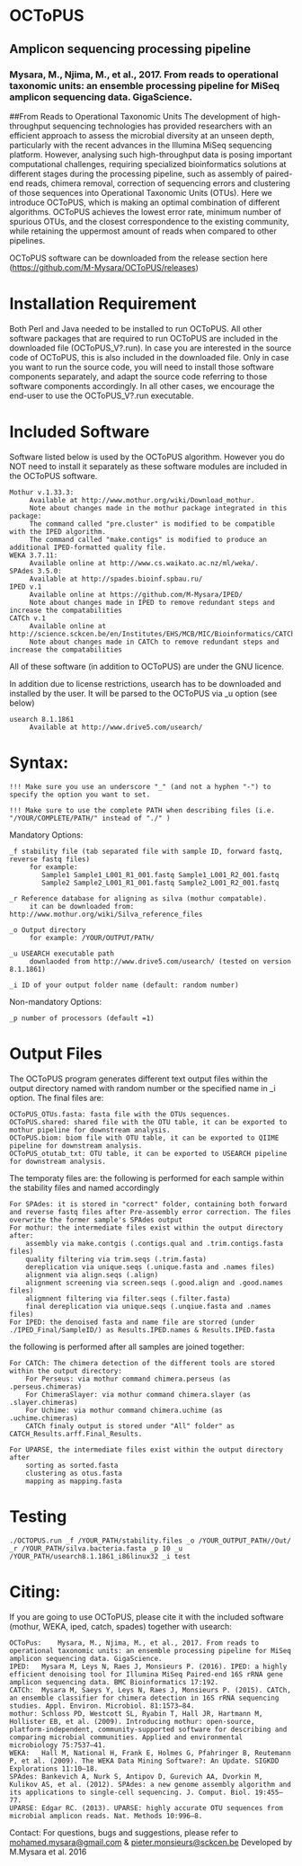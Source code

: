 # OCToPUS
## Amplicon sequencing processing pipeline
### Mysara, M., Njima, M., et al., 2017. From reads to operational taxonomic units: an ensemble processing pipeline for MiSeq amplicon sequencing data. GigaScience.
##From Reads to Operational Taxonomic Units
The development of high-throughput sequencing technologies has provided researchers with an efficient approach to assess the microbial diversity at an unseen depth, particularly with the recent advances in the Illumina MiSeq sequencing platform. However, analysing such high-throughput data is posing important computational challenges, requiring specialized bioinformatics solutions at different stages during the processing pipeline, such as assembly of paired-end reads, chimera removal, correction of sequencing errors and clustering of those sequences into Operational Taxonomic Units (OTUs).
Here we introduce OCToPUS, which is making an optimal combination of different algorithms. OCToPUS achieves the lowest error rate, minimum number of spurious OTUs, and the closest correspondence to the existing community, while retaining the uppermost amount of reads when compared to other pipelines. 

OCToPUS software can be downloaded from the release section here (https://github.com/M-Mysara/OCToPUS/releases) 

# Installation Requirement
Both Perl and Java needed to be installed to run OCToPUS. All other software packages that are required to run OCToPUS are included in the downloaded file (OCToPUS_V?.run). In case you are interested in the source code of OCToPUS, this is also included in the downloaded file. Only in case you want to run the source code, you will need to install those software components separately, and adapt the source code referring to those software components accordingly. In all other cases, we encourage the end-user to use the OCToPUS_V?.run executable.

# Included Software
Software listed below is used by the OCToPUS algorithm. However you do NOT need to install it separately as these software modules are included in the OCToPUS software.

    Mothur v.1.33.3:
         Available at http://www.mothur.org/wiki/Download_mothur. 
         Note about changes made in the mothur package integrated in this package:
         The command called "pre.cluster" is modified to be compatible with the IPED algorithm.
         The command called "make.contigs" is modified to produce an additional IPED-formatted quality file.
    WEKA 3.7.11: 
         Available online at http://www.cs.waikato.ac.nz/ml/weka/.
    SPAdes 3.5.0:   
         Available at http://spades.bioinf.spbau.ru/
    IPED v.1
         Available online at https://github.com/M-Mysara/IPED/
         Note about changes made in IPED to remove redundant steps and increase the compatabilities   
    CATCh v.1
         Available online at  http://science.sckcen.be/en/Institutes/EHS/MCB/MIC/Bioinformatics/CATCh
         Note about changes made in CATCh to remove redundant steps and increase the compatabilities
         
All of these software (in addition to OCToPUS) are under the GNU licence.

In addition due to license restrictions, usearch has to be downloaded and installed by the user. It will be parsed to the OCToPUS via _u option (see below)

    usearch 8.1.1861
         Available at http://www.drive5.com/usearch/

# Syntax:

    !!! Make sure you use an underscore "_" (and not a hyphen "-") to specify the option you want to set.
    
    !!! Make sure to use the complete PATH when describing files (i.e. "/YOUR/COMPLETE/PATH/" instead of "./" )

Mandatory Options:
	
    _f stability file (tab separated file with sample ID, forward fastq, reverse fastq files)  
         for example: 
         	Sample1 Sample1_L001_R1_001.fastq Sample1_L001_R2_001.fastq
         	Sample2 Sample2_L001_R1_001.fastq Sample2_L001_R2_001.fastq
                      
    _r Reference database for aligning as silva (mothur compatable). 
         it can be downloaded from: http://www.mothur.org/wiki/Silva_reference_files
            
    _o Output directory 
         for example: /YOUR/OUTPUT/PATH/
           
    _u USEARCH executable path  
         downlaoded from http://www.drive5.com/usearch/ (tested on version 8.1.1861)
         
    _i ID of your output folder name (default: random number)

         
Non-mandatory Options:

    _p number of processors (default =1)
    
# Output Files
The OCToPUS program generates different text output files within the output directory named with random number or the specified name in _i option.
The final files are:

    OCToPUS_OTUs.fasta: fasta file with the OTUs sequences.
    OCToPUS.shared: shared file with the OTU table, it can be exported to mothur pipeline for downstream analysis.
    OCToPUS.biom: biom file with OTU table, it can be exported to QIIME pipeline for downstream analysis.
    OCToPUS_otutab_txt: OTU table, it can be exported to USEARCH pipeline for downstream analysis.

The temporaty files are:
the following is performed for each sample within the stability files and named accordingly

    For SPAdes: it is stored in "correct" folder, containing both forward and reverse fastq files after Pre-assembly error correction. The files overwrite the former sample's SPAdes output 
    For mothur: the intermediate files exist within the output directory after:
    	assembly via make.contgis (.contigs.qual and .trim.contigs.fasta files)
    	quality filtering via trim.seqs (.trim.fasta)
    	dereplication via unique.seqs (.unique.fasta and .names files)
    	alignment via align.seqs (.align)
    	alignment screening via screen.seqs (.good.align and .good.names files)
    	aligmnent filtering via filter.seqs (.filter.fasta)
    	final dereplication via unique.seqs (.unqiue.fasta and .names files)
    For IPED: the denoised fasta and name file are storred (under ./IPED_Final/SampleID/) as Results.IPED.names & Results.IPED.fasta
 
 the following is performed after all samples are joined together:

    For CATCh: The chimera detection of the different tools are stored within the output directory:
    	For Perseus: via mothur command chimera.perseus (as .perseus.chimeras)
    	For ChimeraSlayer: via mothur command chimera.slayer (as .slayer.chimeras)
    	For Uchime: via mothur command chimera.uchime (as .uchime.chimeras)
    	CATCh finaly output is stored under "All" folder" as CATCH_Results.arff.Final_Results.

    For UPARSE, the intermediate files exist within the output directory after 
    	sorting as sorted.fasta
    	clustering as otus.fasta
    	mapping as mapping.fasta
    
	  	
# Testing
	./OCTOPUS.run _f /YOUR_PATH/stability.files _o /YOUR_OUTPUT_PATH//Out/ _r /YOUR_PATH/silva.bacteria.fasta _p 10 _u /YOUR_PATH/usearch8.1.1861_i86linux32 _i test


# Citing:
If you are going to use OCToPUS, please cite it with the included software (mothur, WEKA, iped, catch, spades) together with usearch:

    OCToPus:	Mysara, M., Njima, M., et al., 2017. From reads to operational taxonomic units: an ensemble processing pipeline for MiSeq amplicon sequencing data. GigaScience.
    IPED:	Mysara M, Leys N, Raes J, Monsieurs P. (2016). IPED: a highly efficient denoising tool for Illumina MiSeq Paired-end 16S rRNA gene amplicon sequencing data. BMC Bioinformatics 17:192.
    CATCh:	Mysara M, Saeys Y, Leys N, Raes J, Monsieurs P. (2015). CATCh, an ensemble classifier for chimera detection in 16S rRNA sequencing studies. Appl. Environ. Microbiol. 81:1573–84.
    mothur:	Schloss PD, Westcott SL, Ryabin T, Hall JR, Hartmann M, Hollister EB, et al. (2009). Introducing mothur: open-source, platform-independent, community-supported software for describing and comparing microbial communities. Applied and environmental microbiology 75:7537–41.
    WEKA:	Hall M, National H, Frank E, Holmes G, Pfahringer B, Reutemann P, et al. (2009). The WEKA Data Mining Software?: An Update. SIGKDD Explorations 11:10–18.
    SPAdes:	Bankevich A, Nurk S, Antipov D, Gurevich AA, Dvorkin M, Kulikov AS, et al. (2012). SPAdes: a new genome assembly algorithm and its applications to single-cell sequencing. J. Comput. Biol. 19:455–77.
    UPARSE:	Edgar RC. (2013). UPARSE: highly accurate OTU sequences from microbial amplicon reads. Nat. Methods 10:996–8.

Contact:
For questions, bugs and suggestions, please refer to mohamed.mysara@gmail.com & pieter.monsieurs@sckcen.be
Developed by M.Mysara et al. 2016
